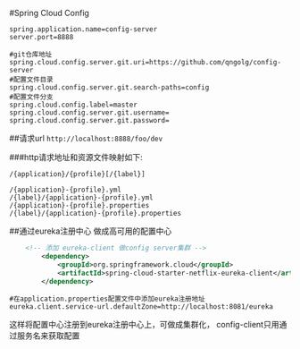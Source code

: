 #Spring Cloud Config 

```properties
spring.application.name=config-server
server.port=8888

#git仓库地址
spring.cloud.config.server.git.uri=https://github.com/qngolg/config-server
#配置文件目录
spring.cloud.config.server.git.search-paths=config
#配置文件分支
spring.cloud.config.label=master
spring.cloud.config.server.git.username=
spring.cloud.config.server.git.password=
```

##请求url
`http://localhost:8888/foo/dev `


###http请求地址和资源文件映射如下:
```properties
/{application}/{profile}[/{label}]

/{application}-{profile}.yml
/{label}/{application}-{profile}.yml
/{application}-{profile}.properties
/{label}/{application}-{profile}.properties
```

##通过eureka注册中心 做成高可用的配置中心
```xml
    <!-- 添加 eureka-client 做config server集群 -->
        <dependency>
            <groupId>org.springframework.cloud</groupId>
            <artifactId>spring-cloud-starter-netflix-eureka-client</artifactId>
        </dependency>
```

````properties
#在application.properties配置文件中添加eureka注册地址
eureka.client.service-url.defaultZone=http://localhost:8081/eureka
````
这样将配置中心注册到eureka注册中心上，可做成集群化，
config-client只用通过服务名来获取配置


